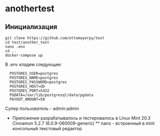 # anothertest

## Инициализация
```
git clone https://github.com/ottomayerpy/test
cd test/another_test
nano .env
cd ..
docker-compose up
```

В .env кладем следующее:
```
  POSTGRES_USER=postgres
  POSTGRES_NAME=postgres
  POSTGRES_PASSWORD=postgres
  POSTGRES_HOST=db
  POSTGRES_PORT=5432
  PGDATA=/var/lib/postgresql/data/pgdata
  PAYOUT_AMOUNT=50
```

Супер пользователь - admin:admin

* Приложение разрабатывалось и тестировалось в Linux Mint 20.3 Cinnamon 5.2.7 (6.0.9-060009-generic)
** nano - встроенный в mint консольный текстовый редактор
